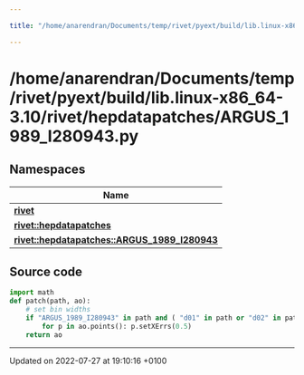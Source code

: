 ```yaml
---

title: "/home/anarendran/Documents/temp/rivet/pyext/build/lib.linux-x86_64-3.10/rivet/hepdatapatches/ARGUS_1989_I280943.py"

---
```


# /home/anarendran/Documents/temp/rivet/pyext/build/lib.linux-x86_64-3.10/rivet/hepdatapatches/ARGUS_1989_I280943.py



## Namespaces

| Name           |
| -------------- |
| **[rivet](http://example.org/namespaces/namespacerivet/)**  |
| **[rivet::hepdatapatches](http://example.org/namespaces/namespacerivet_1_1hepdatapatches/)**  |
| **[rivet::hepdatapatches::ARGUS_1989_I280943](http://example.org/namespaces/namespacerivet_1_1hepdatapatches_1_1argus__1989__i280943/)**  |




## Source code

```python
import math
def patch(path, ao):
    # set bin widths
    if "ARGUS_1989_I280943" in path and ( "d01" in path or "d02" in path) :
        for p in ao.points(): p.setXErrs(0.5)
    return ao
```


-------------------------------

Updated on 2022-07-27 at 19:10:16 +0100
